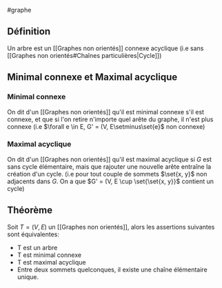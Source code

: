 #graphe

## Définition
Un arbre est un [[Graphes non orientés]] connexe acyclique (i.e sans [[Graphes non orientés#Chaînes particulières|Cycle]])

## Minimal connexe et Maximal acyclique
### Minimal connexe

On dit d'un [[Graphes non orientés]] qu'il est minimal connexe s'il est connexe, et que si l'on retire n'importe quel arête du graphe, il n'est plus connexe (i.e $\forall e \in E, G' = (V, E\setminus\set{e}$ non connexe)

### Maximal acyclique
On dit d'un [[Graphes non orientés]] qu'il est maximal acyclique si $G$ est sans cycle élémentaire, mais que rajouter une nouvelle arête entraîne la création d'un cycle.
(i.e pour tout couple de sommets $\set{x, y}$ non adjacents dans $G$. On a que $G' = (V, E \cup \set{\set{x, y}}$ contient un cycle)

## Théorème
Soit $T = (V, E)$ un [[Graphes non orientés]], alors les assertions suivantes sont équivalentes:
- T est un arbre
- T est minimal connexe
- T est maximal acyclique
- Entre deux sommets quelconques, il existe une chaîne élémentaire unique.
